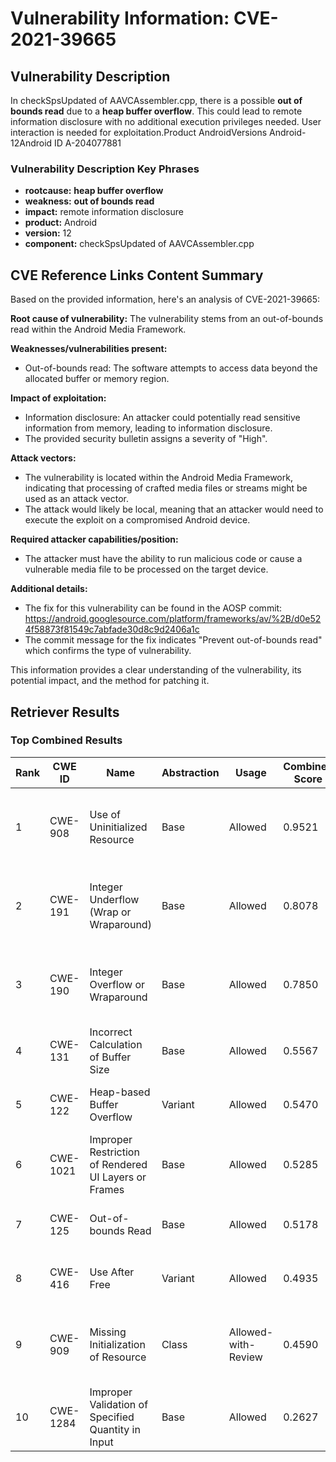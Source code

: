 # Vulnerability Information: CVE-2021-39665

## Vulnerability Description
In checkSpsUpdated of AAVCAssembler.cpp, there is a possible **out of bounds read** due to a **heap buffer overflow**. This could lead to remote information disclosure with no additional execution privileges needed. User interaction is needed for exploitation.Product AndroidVersions Android-12Android ID A-204077881

### Vulnerability Description Key Phrases
- **rootcause:** **heap buffer overflow**
- **weakness:** **out of bounds read**
- **impact:** remote information disclosure
- **product:** Android
- **version:** 12
- **component:** checkSpsUpdated of AAVCAssembler.cpp

## CVE Reference Links Content Summary
Based on the provided information, here's an analysis of CVE-2021-39665:

**Root cause of vulnerability:**
The vulnerability stems from an out-of-bounds read within the Android Media Framework.

**Weaknesses/vulnerabilities present:**
- Out-of-bounds read: The software attempts to access data beyond the allocated buffer or memory region.

**Impact of exploitation:**
- Information disclosure: An attacker could potentially read sensitive information from memory, leading to information disclosure.
- The provided security bulletin assigns a severity of "High".

**Attack vectors:**
- The vulnerability is located within the Android Media Framework, indicating that processing of crafted media files or streams might be used as an attack vector.
- The attack would likely be local, meaning that an attacker would need to execute the exploit on a compromised Android device.

**Required attacker capabilities/position:**
- The attacker must have the ability to run malicious code or cause a vulnerable media file to be processed on the target device.

**Additional details:**

- The fix for this vulnerability can be found in the AOSP commit: https://android.googlesource.com/platform/frameworks/av/%2B/d0e524f58873f81549c7abfade30d8c9d2406a1c
- The commit message for the fix indicates "Prevent out-of-bounds read" which confirms the type of vulnerability.

This information provides a clear understanding of the vulnerability, its potential impact, and the method for patching it.

## Retriever Results

### Top Combined Results

| Rank | CWE ID | Name | Abstraction | Usage | Combined Score | Retrievers | Individual Scores |
|------|--------|------|-------------|-------|---------------|------------|-------------------|
| 1 | CWE-908 | Use of Uninitialized Resource | Base | Allowed | 0.9521 | dense, sparse, graph | dense: 0.603, sparse: 0.512, graph: 1.000 |
| 2 | CWE-191 | Integer Underflow (Wrap or Wraparound) | Base | Allowed | 0.8078 | dense, sparse, graph | dense: 0.588, sparse: 0.519, graph: 0.605 |
| 3 | CWE-190 | Integer Overflow or Wraparound | Base | Allowed | 0.7850 | dense, sparse, graph | dense: 0.589, sparse: 0.489, graph: 0.588 |
| 4 | CWE-131 | Incorrect Calculation of Buffer Size | Base | Allowed | 0.5567 | dense, sparse | dense: 0.582, sparse: 0.464 |
| 5 | CWE-122 | Heap-based Buffer Overflow | Variant | Allowed | 0.5470 | dense, sparse | dense: 0.596, sparse: 0.515 |
| 6 | CWE-1021 | Improper Restriction of Rendered UI Layers or Frames | Base | Allowed | 0.5285 | dense, sparse | dense: 0.572, sparse: 0.423 |
| 7 | CWE-125 | Out-of-bounds Read | Base | Allowed | 0.5178 | sparse, graph | sparse: 0.473, graph: 0.692 |
| 8 | CWE-416 | Use After Free | Variant | Allowed | 0.4935 | dense, sparse | dense: 0.568, sparse: 0.438 |
| 9 | CWE-909 | Missing Initialization of Resource | Class | Allowed-with-Review | 0.4590 | dense, sparse, graph | dense: 0.608, sparse: 0.434, graph: 0.641 |
| 10 | CWE-1284 | Improper Validation of Specified Quantity in Input | Base | Allowed | 0.2627 | sparse | sparse: 0.459 |


